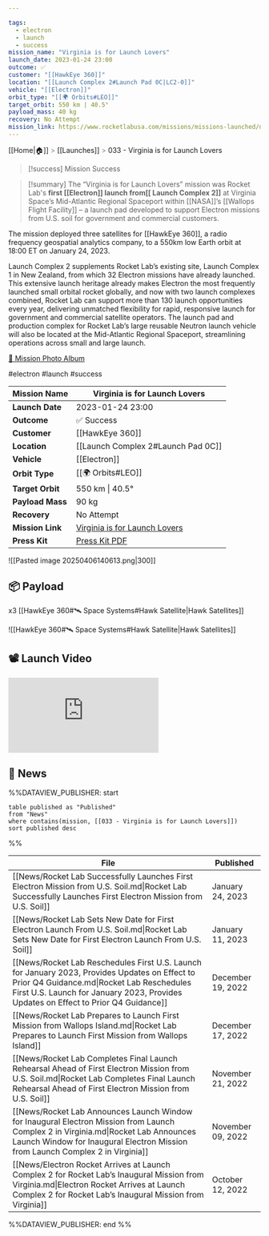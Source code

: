 ```yaml
---

tags:
  - electron
  - launch
  - success
mission_name: "Virginia is for Launch Lovers"
launch_date: 2023-01-24 23:00
outcome: ✅
customer: "[[HawkEye 360]]"
location: "[[Launch Complex 2#Launch Pad 0C|LC2-0]]"
vehicle: "[[Electron]]"
orbit_type: "[[🌍 Orbits#LEO]]"
target_orbit: 550 km | 40.5°
payload_mass: 40 kg
recovery: No Attempt
mission_link: https://www.rocketlabusa.com/missions/missions-launched/new-mission-page-2/
---
```

[[Home|🏠]]  <span style="color: LightSlateGray">></span>  <span class="no-hover">[[Launches]]</span>  <span style="color: LightSlateGray">></span>  033 - Virginia is for Launch Lovers

>[!success] Mission Success

>[!summary]
The “Virginia is for Launch Lovers” mission was Rocket Lab's **first [[Electron]] launch from[[ Launch Complex 2]]** at Virginia Space’s Mid-Atlantic Regional Spaceport within [[NASA]]’s [[Wallops Flight Facility]] – a launch pad developed to support Electron missions from U.S. soil for government and commercial customers.
>
The mission deployed three satellites for [[HawkEye 360]], a radio frequency geospatial analytics company, to a 550km low Earth orbit at 18:00 ET on January 24, 2023.
>
Launch Complex 2 supplements Rocket Lab’s existing site, Launch Complex 1 in New Zealand, from which 32 Electron missions have already launched. This extensive launch heritage already makes Electron the most frequently launched small orbital rocket globally, and now with two launch complexes combined, Rocket Lab can support more than 130 launch opportunities every year, delivering unmatched flexibility for rapid, responsive launch for government and commercial satellite operators. The launch pad and production complex for Rocket Lab’s large reusable Neutron launch vehicle will also be located at the Mid-Atlantic Regional Spaceport, streamlining operations across small and large launch.
>
[📸 Mission Photo Album](https://www.flickr.com/photos/rocketlab/albums/72177720302855243/)

#electron #launch #success

| **Mission Name** | Virginia is for Launch Lovers                                                                                |
| ---------------- | ------------------------------------------------------------------------------------------------------------ |
| **Launch Date**  | 2023-01-24 23:00                                                                                             |
| **Outcome**      | ✅ Success                                                                                                    |
| **Customer**     | [[HawkEye 360]]                                                                                              |
| **Location**     | [[Launch Complex 2#Launch Pad 0C]]                                                                           |
| **Vehicle**      | [[Electron]]                                                                                                 |
| **Orbit Type**   | [[🌍 Orbits#LEO]]                                                                                            |
| **Target Orbit** | 550 km &#124; 40.5°                                                                                          |
| **Payload Mass** | 90 kg                                                                                                        |
| **Recovery**     | No Attempt                                                                                                   |
| **Mission Link** | [Virginia is for Launch Lovers](https://www.rocketlabusa.com/missions/missions-launched/new-mission-page-2/) |
| **Press Kit**    | [Press Kit PDF](https://rocketlabcorp.com/assets/Uploads/Virginia-is-for-Launch-Lovers-Press-Kit6.pdf)       |

![[Pasted image 20250406140613.png|300]]

## 📦 Payload

x3 [[HawkEye 360#🛰️ Space Systems#Hawk Satellite|Hawk Satellites]]

![[HawkEye 360#🛰️ Space Systems#Hawk Satellite|Hawk Satellites]]


## 📽️ Launch Video

<div class="responsive-video">
<iframe src="https://www.youtube.com/embed/y8XAKyLndD8" title="Rocket Lab&#39;s Electron - Virginia is for Launch Lovers Mission" frameborder="0" allow="accelerometer; autoplay; clipboard-write; encrypted-media; gyroscope; picture-in-picture; web-share" referrerpolicy="strict-origin-when-cross-origin" allowfullscreen></iframe>     
</div>

## 📰 News
%%DATAVIEW_PUBLISHER: start
```
table published as "Published"
from "News"
where contains(mission, [[033 - Virginia is for Launch Lovers]])
sort published desc
```
%%

| File                                                                                                                                                                                                                               | Published         |
| ---------------------------------------------------------------------------------------------------------------------------------------------------------------------------------------------------------------------------------- | ----------------- |
| [[News/Rocket Lab Successfully Launches First Electron Mission from U.S. Soil.md\|Rocket Lab Successfully Launches First Electron Mission from U.S. Soil]]                                                                         | January 24, 2023  |
| [[News/Rocket Lab Sets New Date for First Electron Launch From U.S. Soil.md\|Rocket Lab Sets New Date for First Electron Launch From U.S. Soil]]                                                                                   | January 11, 2023  |
| [[News/Rocket Lab Reschedules First U.S. Launch for January 2023, Provides Updates on Effect to Prior Q4 Guidance.md\|Rocket Lab Reschedules First U.S. Launch for January 2023, Provides Updates on Effect to Prior Q4 Guidance]] | December 19, 2022 |
| [[News/Rocket Lab Prepares to Launch First Mission from Wallops Island.md\|Rocket Lab Prepares to Launch First Mission from Wallops Island]]                                                                                       | December 17, 2022 |
| [[News/Rocket Lab Completes Final Launch Rehearsal Ahead of First Electron Mission from U.S. Soil.md\|Rocket Lab Completes Final Launch Rehearsal Ahead of First Electron Mission from U.S. Soil]]                                 | November 21, 2022 |
| [[News/Rocket Lab Announces Launch Window for Inaugural Electron Mission from Launch Complex 2 in Virginia.md\|Rocket Lab Announces Launch Window for Inaugural Electron Mission from Launch Complex 2 in Virginia]]               | November 09, 2022 |
| [[News/Electron Rocket Arrives at Launch Complex 2 for Rocket Lab’s Inaugural Mission from Virginia.md\|Electron Rocket Arrives at Launch Complex 2 for Rocket Lab’s Inaugural Mission from Virginia]]                             | October 12, 2022  |

%%DATAVIEW_PUBLISHER: end %%